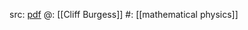 src: [pdf](https://physics.mcmaster.ca/~cburgess/Notes/mathphys.pdf) 
@: [[Cliff Burgess]] 
#: [[mathematical physics]] 

